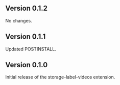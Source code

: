 ## Version 0.1.2

No changes.

## Version 0.1.1

Updated POSTINSTALL.

## Version 0.1.0

Initial release of the storage-label-videos extension.
